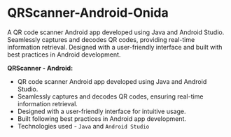 # QRScanner-Android-Onida
A QR code scanner Android app developed using Java and Android Studio.
Seamlessly captures and decodes QR codes, providing real-time information retrieval.
Designed with a user-friendly interface and built with best practices in Android development.

**QRScanner - Android:**
- QR code scanner Android app developed using Java and Android Studio.
- Seamlessly captures and decodes QR codes, ensuring real-time information retrieval.
- Designed with a user-friendly interface for intuitive usage.
- Built following best practices in Android app development.
- Technologies used - ```Java``` and ```Android Studio```
